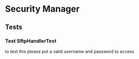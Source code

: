 # Security Manager

## Tests

### Test SftpHandlerTest

to test this please put a valid username and password to access